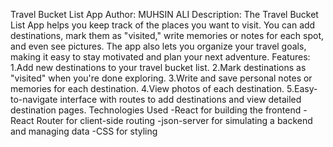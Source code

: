 Travel Bucket List App
Author: MUHSIN ALI
Description:
The Travel Bucket List App helps you keep track of the places you want to visit. You can add destinations, mark them as "visited," write memories or notes for each spot, and even see pictures. The app also lets you organize your travel goals, making it easy to stay motivated and plan your next adventure.
Features:
1.Add new destinations to your travel bucket list.
2.Mark destinations as "visited" when you're done exploring.
3.Write and save personal notes or memories for each destination.
4.View photos of each destination.
5.Easy-to-navigate interface with routes to add destinations and view detailed destination pages.
Technologies Used
-React for building the frontend
-React Router for client-side routing
-json-server for simulating a backend and managing data
-CSS for styling